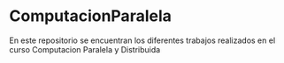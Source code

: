 # ComputacionParalela
En este repositorio se encuentran los diferentes trabajos realizados en el curso 
Computacion Paralela y Distribuida
